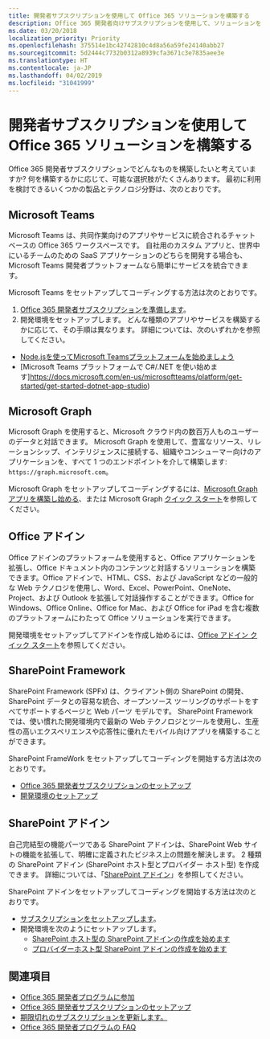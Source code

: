 ```yaml
---
title: 開発者サブスクリプションを使用して Office 365 ソリューションを構築する
description: Office 365 開発者向けサブスクリプションを使用して、ソリューションを構築します。
ms.date: 03/20/2018
localization_priority: Priority
ms.openlocfilehash: 375514e1bc42742810c4d8a56a59fe24140abb27
ms.sourcegitcommit: 5d2444c7732b0312a8939cfa3671c3e7835aee3e
ms.translationtype: HT
ms.contentlocale: ja-JP
ms.lasthandoff: 04/02/2019
ms.locfileid: "31041999"
---
```

# <a name="use-your-developer-subscription-to-build-office-365-solutions"></a>開発者サブスクリプションを使用して Office 365 ソリューションを構築する

Office 365 開発者サブスクリプションでどんなものを構築したいと考えていますか? 何を構築するかに応じて、可能な選択肢がたくさんあります。 最初に利用を検討できるいくつかの製品とテクノロジ分野は、次のとおりです。

## <a name="microsoft-teams"></a>Microsoft Teams

Microsoft Teams は、共同作業向けのアプリやサービスに統合されるチャット ベースの Office 365 ワークスペースです。 自社用のカスタム アプリと、世界中にいるチームのための SaaS アプリケーションのどちらを開発する場合も、Microsoft Teams 開発者プラットフォームなら簡単にサービスを統合できます。

Microsoft Teams をセットアップしてコーディングする方法は次のとおりです。

1. [Office 365 開発者サブスクリプションを準備します](https://docs.microsoft.com/microsoftteams/platform/get-started/get-started-tenant)。
2. 開発環境をセットアップします。 どんな種類のアプリやサービスを構築するかに応じて、その手順は異なります。 詳細については、次のいずれかを参照してください。

  - [Node.jsを使ってMicrosoft Teamsプラットフォームを始めましょう](https://docs.microsoft.com/microsoftteams/platform/get-started/get-started-nodejs-app-studio)
  - [Microsoft Teams プラットフォームで C#/.NET を使い始めます]https://docs.microsoft.com/en-us/microsoftteams/platform/get-started/get-started-dotnet-app-studio)

## <a name="microsoft-graph"></a>Microsoft Graph

Microsoft Graph を使用すると、Microsoft クラウド内の数百万人ものユーザーのデータと対話できます。 Microsoft Graph を使用して、豊富なリソース、リレーションシップ、インテリジェンスに接続する、組織やコンシューマー向けのアプリケーションを、すべて 1 つのエンドポイントを介して構築します: `https://graph.microsoft.com`。

Microsoft Graph をセットアップしてコーディングするには、[Microsoft Graph アプリを構築し始める](https://developer.microsoft.com/ja-JP/graph/get-started)、または Microsoft Graph [クイック スタート](https://developer.microsoft.com/ja-JP/graph/quick-start)を参照してください。

## <a name="office-add-ins"></a>Office アドイン

Office アドインのプラットフォームを使用すると、Office アプリケーションを拡張し、Office ドキュメント内のコンテンツと対話するソリューションを構築できます。Office アドインで、HTML、CSS、および JavaScript などの一般的な Web テクノロジを使用し、Word、Excel、PowerPoint、OneNote、Project、および Outlook を拡張して対話操作することができます。Office for Windows、Office Online、Office for Mac、および Office for iPad を含む複数のプラットフォームにわたって Office ソリューションを実行できます。

開発環境をセットアップしてアドインを作成し始めるには、[Office アドイン クイック スタート](https://docs.microsoft.com/office/dev/add-ins/)を参照してください。

## <a name="sharepoint-framework"></a>SharePoint Framework

SharePoint Framework (SPFx) は、クライアント側の SharePoint の開発、SharePoint データとの容易な統合、オープンソース ツーリングのサポートをすべてサポートするページと Web パーツ モデルです。 SharePoint Framework では、使い慣れた開発環境内で最新の Web テクノロジとツールを使用し、生産性の高いエクスペリエンスや応答性に優れたモバイル向けアプリを構築することができます。

SharePoint FrameWork をセットアップしてコーディングを開始する方法は次のとおりです。

- [Office 365 開発者サブスクリプションのセットアップ](https://docs.microsoft.com/sharepoint/dev/spfx/set-up-your-developer-tenant)
- [開発環境のセットアップ](https://docs.microsoft.com/sharepoint/dev/spfx/set-up-your-development-environment)

## <a name="sharepoint-add-ins"></a>SharePoint アドイン 

自己完結型の機能パーツである SharePoint アドインは、SharePoint Web サイトの機能を拡張して、明確に定義されたビジネス上の問題を解決します。 2 種類の SharePoint アドイン (SharePoint ホスト型とプロバイダー ホスト型) を作成できます。 詳細については、「[SharePoint アドイン](https://docs.microsoft.com/sharepoint/dev/sp-add-ins/sharepoint-add-ins)」を参照してください。

SharePoint アドインをセットアップしてコーディングを開始する方法は次のとおりです。

- [サブスクリプションをセットアップします](https://docs.microsoft.com/sharepoint/dev/spfx/set-up-your-developer-tenant)。  
- 開発環境を次のようにセットアップします。 
  - [SharePoint ホスト型の SharePoint アドインの作成を始めます](https://docs.microsoft.com/sharepoint/dev/sp-add-ins/get-started-creating-sharepoint-hosted-sharepoint-add-ins)  
  - [プロバイダーホスト型 SharePoint アドインの作成を始めます](https://docs.microsoft.com/sharepoint/dev/sp-add-ins/get-started-creating-provider-hosted-sharepoint-add-ins)  

## <a name="see-also"></a>関連項目

- [Office 365 開発者プログラムに参加](office-365-developer-program.md)
- [Office 365 開発者サブスクリプションのセットアップ](office-365-developer-program-get-started.md) 
- [期限切れのサブスクリプションを更新します。](subscription-expiration-and-renewal.md)
- [Office 365 開発者プログラムの FAQ](office-365-developer-program-faq.md) 
